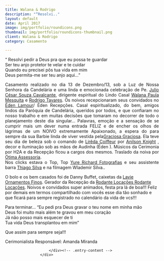 ```yaml
---
title: Walana & Rodrigo
description: "“Resolvi.."
layout: default
date: April 2017
image: img/portfolio/roundicons.png
thumbnail: img/portfolio/roundicons-thumbnail.png
client: Walana & Rodrigo
category: Casamento

---
```


<div class="grid">
					<div class="c-8">
						<div class="entry-content">
							<p>“ Resolvi pedir a Deus pra que eu possa te guardar<br />
Ser teu anjo protetor te velar e te cuidar<br />
Quando eu precisei pôs tua vida em mim<br />
Deus permita-me ser teu anjo aqui&#8230;”</p>
<p style="text-align: justify">Casamento realizado no dia 13 de Dezembro/13, sob a Luz de Nossa Senhora da Candelária e uma linda e emocionada celebração de Pe. <a href="https://www.facebook.com/juliocesar.souzacavalcante" target="_blank">Julio César Souza Cavalcante</a>, dirigente espiritual do Lindo Casal <a href="https://www.facebook.com/walanapaula.mesquita" target="_blank">Walana Paula Mesquita</a> e <a href="https://www.facebook.com/rodrigo.tavares.35912" target="_blank">Rodrigo Tavares</a>. Os noivos recepcionaram seus convidados no <a href="https://www.facebook.com/eden.lamour.1" target="_blank">Éden Lamour</a>/ Éden Recepções. Casal espiritualizado, do bem, amigos lindos da Paróquia de Candelária, queridos por todos, e que confiaram no nosso trabalho e em muitas decisões que tomaram no decorrer de todo o planejamento deste dia singular&#8230; Palavras, emoção e a sensação de se cumprir mais um dever numa entrada FELIZ e de encher os olhos de lágrimas de um NOIVO extremamente Apaixonado, a espera do para sempre da sua Barbie linda de viver vestida pela<a href="https://www.facebook.com/graciosa.graciosa.12" target="_blank">Graciosa Graciosa</a>. Ela teve seu dia de beleza sob o comando de <a href="https://www.facebook.com/liredacoiffeur" target="_blank">Lirêda Coiffeur</a> por <a href="https://www.facebook.com/anilson.knight" target="_blank">Anilson Knight</a> , decor e iluminação sob as mãos de Audinha (Éden ). Músicos da Cerimonia por H2A e da Recepção ficou a cargos dos mesmos. Traslado da noiva por <a href="https://www.facebook.com/OtimaAssessoria" target="_blank">Ótima Assessoria</a>.<br />
Nos clicks estava o Top, Top <a href="https://www.facebook.com/yurerichardfotografias" target="_blank">Yure Richard Fotografias</a> e seu assistente barra <a href="https://www.facebook.com/thiagosiuva" target="_blank">Thiago Silva</a> e na filmagem Wlademir Silva..</p>
<p>O bolo e os bem casados foi de Danny Buffet, caixetas da <a href="https://www.facebook.com/lavie.ornamentosfinos" target="_blank">Lavie Ornamentos Finos</a>. Gerador da Recepção da <a href="https://www.facebook.com/rodantelocacoes.rodantelocacoes" target="_blank">Rodante Locações Rodante Locações</a>. Noivos e convidados super animados, festa pra lá de boa!!! Feliz por demais em termos compartilhado com vocês esse dia tão sonhado e que ficará para sempre registrado no calendário da vida de vcs!!!</p>
<p>Para terminar&#8230; “Eu pedi pra Deus gravar o teu nome em minha mão<br />
Deus foi muito mais além te gravou em meu coração<br />
Já não posso mais esquecer de ti<br />
Tua vida Deus transplantou em mim”</p>
<p>Que assim para sempre seja!!!</p>
<p>Cerimonialista Responsável: Amanda Miranda</p>
				
						</div><!-- .entry-content -->
					</div>